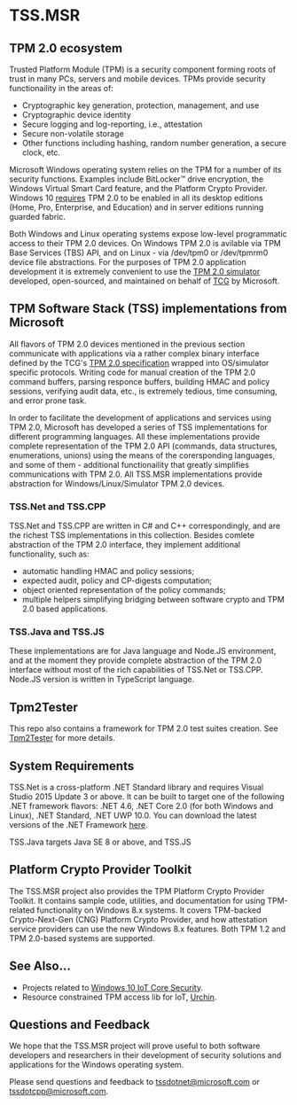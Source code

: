 # TSS.MSR

## TPM 2.0 ecosystem

Trusted Platform Module (TPM) is a security component forming roots of trust in many PCs, servers and mobile devices. TPMs provide security functionaility in the areas of:

* Cryptographic key generation, protection, management, and use
* Cryptographic device identity
* Secure logging and log-reporting, i.e., attestation
* Secure non-volatile storage
* Other functions including hashing, random number generation, a secure clock, etc.

Microsoft Windows operating system relies on the TPM for a number of its security functions.  Examples include BitLocker™ drive encryption, the Windows Virtual Smart Card feature, and the Platform Crypto Provider. Windows 10 [requires](https://docs.microsoft.com/en-us/windows/security/hardware-protection/tpm/tpm-recommendations#tpm-20-compliance-for-windows-10) TPM 2.0 to be enabled in all its desktop editions (Home, Pro, Enterprise, and Education) and in server editions running guarded fabric.

Both Windows and Linux operating systems expose low-level programmatic access to their TPM 2.0 devices. On Windows TPM 2.0 is avilable via TPM Base Services (TBS) API, and on Linux - via /dev/tpm0 or /dev/tpmrm0 device file abstractions.  For the purposes of TPM 2.0 application development it is extremely convenient to use the [TPM 2.0 simulator](https://github.com/Microsoft/ms-tpm-20-ref/tree/master/TPMCmd/Simulator) developed, open-sourced, and maintained on behalf of [TCG](http://trustedcomputinggroup.org) by Microsoft.


## TPM Software Stack (TSS) implementations from Microsoft

All flavors of TPM 2.0 devices mentioned in the previous section communicate with applications via a rather complex binary interface defined by the TCG's [TPM 2.0 specification](https://trustedcomputinggroup.org/resource/tpm-library-specification/) wrapped into OS/simulator specific protocols. Writing code for manual creation of the TPM 2.0 command buffers, parsing responce buffers, building HMAC and policy sessions, verifying audit data, etc., is extremely tedious, time consuming, and error prone task.

In order to facilitate the development of applications and services using TPM 2.0, Microsoft has developed a series of TSS implementations for different programming languages. All these implementations provide complete representation of the TPM 2.0 API (commands, data structures, enumerations, unions) using the means of the corersponding languages, and some of them - additional functionaility that greatly simplifies communications with TPM 2.0. All TSS.MSR implementations provide abstraction for Windows/Linux/Simulator TPM 2.0 devices.

### TSS.Net and TSS.CPP

TSS.Net and TSS.CPP are written in C# and C++ correspondingly, and are the richest TSS implementations in this collection. Besides comlete abstraction of the TPM 2.0 interface, they implement additional functionality, such as:
- automatic handling HMAC and policy sessions;
- expected audit, policy and CP-digests computation;
- object oriented representation of the policy commands;
- multiple helpers simplifying bridging between software crypto and TPM 2.0 based applications.

### TSS.Java and TSS.JS

These implementations are for Java language and Node.JS environment, and at the moment they provide complete abstraction of the TPM 2.0 interface without most of the rich capabilities of TSS.Net or TSS.CPP. Node.JS version is written in TypeScript language.

## Tpm2Tester

This repo also contains a framework for TPM 2.0 test suites creation. See [Tpm2Tester](Tpm2Tester/README.md) for more details.

## System Requirements

TSS.Net is a cross-platform .NET Standard library and requires Visual Studio 2015 Update 3 or above. It can be built to target one of the following .NET framework flavors: .NET 4.6, .NET Core 2.0 (for both Windows and Linux), .NET Standard, .NET UWP 10.0. You can download the latest versions of the .NET Framework [here](https://www.microsoft.com/net/download/windows).

TSS.Java targets Java SE 8 or above, and TSS.JS 

## Platform Crypto Provider Toolkit

The TSS.MSR project also provides the TPM Platform Crypto Provider Toolkit.  It contains sample code, utilities, and documentation for using TPM-related functionality on Windows 8.x systems. It covers TPM-backed Crypto-Next-Gen (CNG) Platform Crypto Provider, and how attestation service providers can use the new Windows 8.x features. Both TPM 1.2 and TPM 2.0-based systems are supported.

## See Also...
* Projects related to [Windows 10 IoT Core Security](https://github.com/ms-iot/security).
* Resource constrained TPM access lib for IoT, [Urchin](https://github.com/ms-iot/security/tree/master/Urchin).

## Questions and Feedback
We hope that the TSS.MSR project will prove useful to both software developers and researchers in their development of security solutions and applications for the Windows operating system.

Please send questions and feedback to tssdotnet@microsoft.com or tssdotcpp@microsoft.com.
